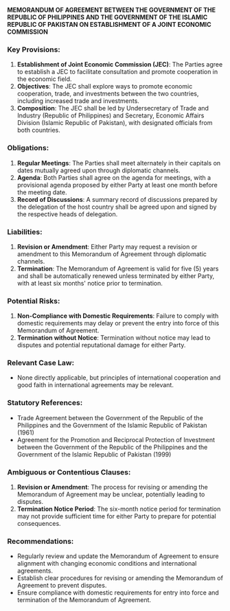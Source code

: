 **MEMORANDUM OF AGREEMENT BETWEEN THE GOVERNMENT OF THE REPUBLIC OF PHILIPPINES AND THE GOVERNMENT OF THE ISLAMIC REPUBLIC OF PAKISTAN ON ESTABLISHMENT OF A JOINT ECONOMIC COMMISSION**

### Key Provisions:

1. **Establishment of Joint Economic Commission (JEC)**: The Parties agree to establish a JEC to facilitate consultation and promote cooperation in the economic field.
2. **Objectives**: The JEC shall explore ways to promote economic cooperation, trade, and investments between the two countries, including increased trade and investments.
3. **Composition**: The JEC shall be led by Undersecretary of Trade and Industry (Republic of Philippines) and Secretary, Economic Affairs Division (Islamic Republic of Pakistan), with designated officials from both countries.

### Obligations:

1. **Regular Meetings**: The Parties shall meet alternately in their capitals on dates mutually agreed upon through diplomatic channels.
2. **Agenda**: Both Parties shall agree on the agenda for meetings, with a provisional agenda proposed by either Party at least one month before the meeting date.
3. **Record of Discussions**: A summary record of discussions prepared by the delegation of the host country shall be agreed upon and signed by the respective heads of delegation.

### Liabilities:

1. **Revision or Amendment**: Either Party may request a revision or amendment to this Memorandum of Agreement through diplomatic channels.
2. **Termination**: The Memorandum of Agreement is valid for five (5) years and shall be automatically renewed unless terminated by either Party, with at least six months' notice prior to termination.

### Potential Risks:

1. **Non-Compliance with Domestic Requirements**: Failure to comply with domestic requirements may delay or prevent the entry into force of this Memorandum of Agreement.
2. **Termination without Notice**: Termination without notice may lead to disputes and potential reputational damage for either Party.

### Relevant Case Law:

* None directly applicable, but principles of international cooperation and good faith in international agreements may be relevant.

### Statutory References:

* Trade Agreement between the Government of the Republic of the Philippines and the Government of the Islamic Republic of Pakistan (1961)
* Agreement for the Promotion and Reciprocal Protection of Investment between the Government of the Republic of the Philippines and the Government of the Islamic Republic of Pakistan (1999)

### Ambiguous or Contentious Clauses:

1. **Revision or Amendment**: The process for revising or amending the Memorandum of Agreement may be unclear, potentially leading to disputes.
2. **Termination Notice Period**: The six-month notice period for termination may not provide sufficient time for either Party to prepare for potential consequences.

### Recommendations:

* Regularly review and update the Memorandum of Agreement to ensure alignment with changing economic conditions and international agreements.
* Establish clear procedures for revising or amending the Memorandum of Agreement to prevent disputes.
* Ensure compliance with domestic requirements for entry into force and termination of the Memorandum of Agreement.